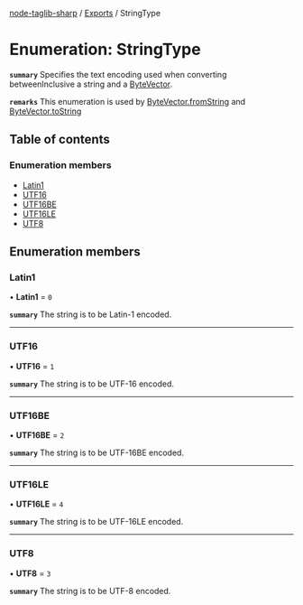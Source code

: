 [node-taglib-sharp](../README.md) / [Exports](../modules.md) / StringType

# Enumeration: StringType

**`summary`** Specifies the text encoding used when converting betweenInclusive a string and a
         [ByteVector](../classes/ByteVector.md).

**`remarks`** This enumeration is used by [ByteVector.fromString](../classes/ByteVector.md#fromstring) and
         [ByteVector.toString](../classes/ByteVector.md#tostring)

## Table of contents

### Enumeration members

- [Latin1](StringType.md#latin1)
- [UTF16](StringType.md#utf16)
- [UTF16BE](StringType.md#utf16be)
- [UTF16LE](StringType.md#utf16le)
- [UTF8](StringType.md#utf8)

## Enumeration members

### Latin1

• **Latin1** = `0`

**`summary`** The string is to be Latin-1 encoded.

___

### UTF16

• **UTF16** = `1`

**`summary`** The string is to be UTF-16 encoded.

___

### UTF16BE

• **UTF16BE** = `2`

**`summary`** The string is to be UTF-16BE encoded.

___

### UTF16LE

• **UTF16LE** = `4`

**`summary`** The string is to be UTF-16LE encoded.

___

### UTF8

• **UTF8** = `3`

**`summary`** The string is to be UTF-8 encoded.
